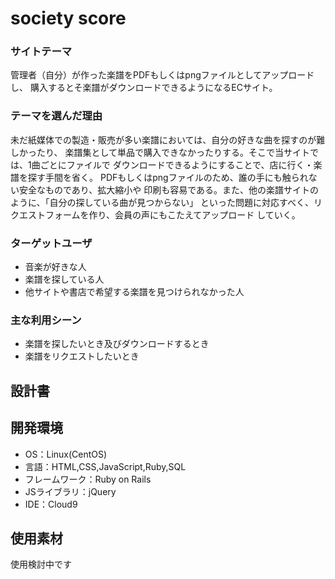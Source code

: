 # society score

### サイトテーマ
管理者（自分）が作った楽譜をPDFもしくはpngファイルとしてアップロードし、
購入するとそ楽譜がダウンロードできるようになるECサイト。

### テーマを選んだ理由
未だ紙媒体での製造・販売が多い楽譜においては、自分の好きな曲を探すのが難しかったり、
楽譜集として単品で購入できなかったりする。そこで当サイトでは、1曲ごとにファイルで
ダウンロードできるようにすることで、店に行く・楽譜を探す手間を省く。
PDFもしくはpngファイルのため、誰の手にも触られない安全なものであり、拡大縮小や
印刷も容易である。また、他の楽譜サイトのように、「自分の探している曲が見つからない」
といった問題に対応すべく、リクエストフォームを作り、会員の声にもこたえてアップロード
していく。

### ターゲットユーザ
- 音楽が好きな人
- 楽譜を探している人
- 他サイトや書店で希望する楽譜を見つけられなかった人

### 主な利用シーン
- 楽譜を探したいとき及びダウンロードするとき
- 楽譜をリクエストしたいとき

## 設計書


## 開発環境
- OS：Linux(CentOS)
- 言語：HTML,CSS,JavaScript,Ruby,SQL
- フレームワーク：Ruby on Rails
- JSライブラリ：jQuery
- IDE：Cloud9

## 使用素材
使用検討中です